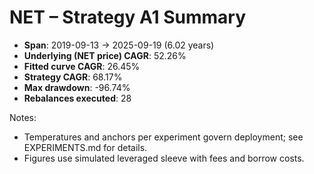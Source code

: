# NET – Strategy A1 Summary

- **Span**: 2019-09-13 → 2025-09-19 (6.02 years)
- **Underlying (NET price) CAGR**: 52.26%
- **Fitted curve CAGR**: 26.45%
- **Strategy CAGR**: 68.17%
- **Max drawdown**: -96.74%
- **Rebalances executed**: 28

Notes:

- Temperatures and anchors per experiment govern deployment; see EXPERIMENTS.md for details.
- Figures use simulated leveraged sleeve with fees and borrow costs.

